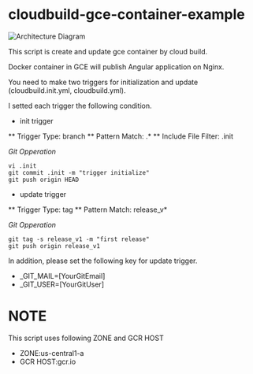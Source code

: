 # cloudbuild-gce-container-example

![Architecture Diagram](https://github.com/aoyagi9936/cloudbuild-gce-container-example/blob/master/architecture-diagram.png?raw=true)

This script is create and update gce container by cloud build.

Docker container in GCE will publish Angular application on Nginx.

You need to make two triggers for initialization and update (cloudbuild.init.yml, cloudbuild.yml).

I setted each trigger the following condition.

* init trigger

** Trigger Type: branch
** Pattern Match: .*
** Include File Filter: .init

*Git Opperation*

```console
vi .init
git commit .init -m "trigger initialize"
git push origin HEAD
```

* update trigger

** Trigger Type: tag
** Pattern Match: release_v*

*Git Opperation*

```console
git tag -s release_v1 -m "first release"
git push origin release_v1
```

In addition, please set the following key for update trigger.

* _GIT_MAIL=[YourGitEmail]
* _GIT_USER=[YourGitUser]

# NOTE

This script uses following ZONE and GCR HOST
* ZONE:us-central1-a
* GCR HOST:gcr.io

